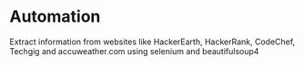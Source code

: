 # Automation
Extract information from websites like HackerEarth, HackerRank, CodeChef, Techgig and accuweather.com using selenium and beautifulsoup4
